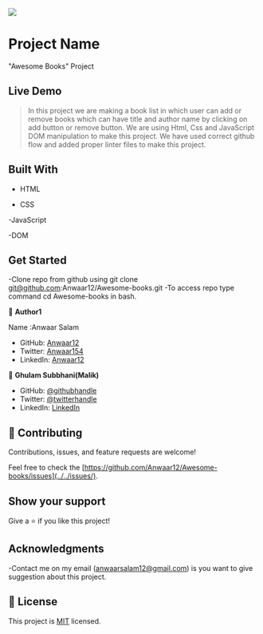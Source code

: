 ![](https://img.shields.io/badge/Microverse-blueviolet)

# Project Name

"Awesome Books" Project

## Live Demo

> In this project we are making a book list in which user can add or remove books which can have title and author name by clicking on add button or remove button. We are using Html, Css and JavaScript DOM manipulation to make this project. We have used correct github flow and added proper linter files to make this project.

>

## Built With

- HTML

- CSS

-JavaScript

-DOM

## Get Started

-Clone repo from github using git clone git@github.com:Anwaar12/Awesome-books.git
-To access repo type command cd Awesome-books in bash.

👤 **Author1**

Name :Anwaar Salam

- GitHub: [Anwaar12](https://github.com/Anwaar12)
- Twitter: [Anwaar154](https://twitter.com/Anwaar154)
- LinkedIn: [Anwaar12](https://www.linkedin.com/in/anwaar-salam-61a3821b0/)

👤 **Ghulam Subbhani(Malik)**

- GitHub: [@githubhandle](https://github.com/gsmalik030)
- Twitter: [@twitterhandle](https://twitter.com/gsmalik030)
- LinkedIn: [LinkedIn](https://www.linkedin.com/in/ghulam-subbhani-4b1281252/)

## 🤝 Contributing

Contributions, issues, and feature requests are welcome!

Feel free to check the [https://github.com/Anwaar12/Awesome-books/issues](../../issues/).

## Show your support

Give a ⭐️ if you like this project!

## Acknowledgments

-Contact me on my email (anwaarsalam12@gmail.com) is you want to give suggestion about this project.

## 📝 License

This project is [MIT](https://choosealicense.com/licenses/mit/) licensed.
